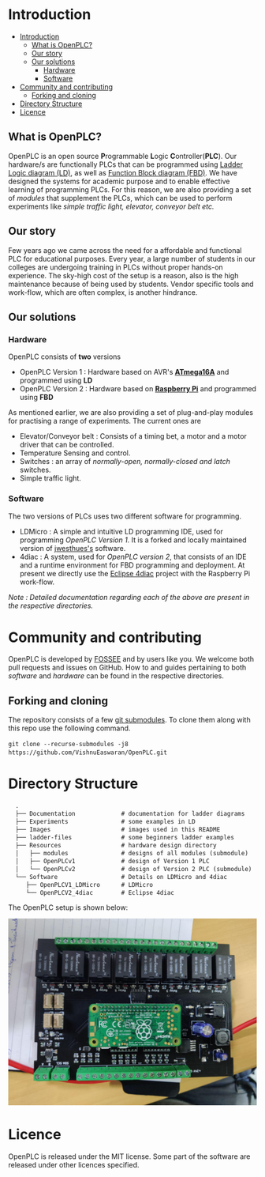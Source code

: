# Introduction

- [Introduction](#introduction)
  - [What is OpenPLC?](#what-is-openplc)
  - [Our story](#our-story)
  - [Our solutions](#our-solutions)
    - [Hardware](#hardware)
    - [Software](#software)
- [Community and contributing](#community-and-contributing)
  - [Forking and cloning](#forking-and-cloning)
- [Directory Structure](#directory-structure)
- [Licence](#licence)

## What is OpenPLC?

OpenPLC is an open source **P**rogrammable **L**ogic **C**ontroller(**PLC**). Our hardware/s are functionally PLCs that can be programmed using [Ladder Logic diagram (LD)](https://en.wikipedia.org/wiki/Ladder_logic), as well as [Function Block diagram (FBD)](https://en.wikipedia.org/wiki/Function_block_diagram). We have designed the systems for academic purpose and to enable effective learning of programming PLCs. For this reason, we are also providing a set of *modules* that supplement the PLCs, which can be used to perform experiments like *simple traffic light, elevator, conveyor belt etc.*

## Our story

Few years ago we came across the need for a affordable and functional PLC for educational purposes. Every year, a large number of students in our colleges are undergoing training in PLCs without proper hands-on experience. The sky-high cost of the setup is a reason, also is the high maintenance because of being used by students. Vendor specific tools and work-flow, which are often complex, is another hindrance.

## Our solutions

### Hardware

OpenPLC consists of **two** versions
- OpenPLC Version 1 : Hardware based on AVR's [**ATmega16A**](https://www.microchip.com/wwwproducts/en/ATmega16) and programmed using **LD**
- OpenPLC Version 2 : Hardware based on [**Raspberry Pi**](https://www.raspberrypi.org/products/raspberry-pi-zero-w/) and programmed using **FBD**

As mentioned earlier, we are also providing a set of plug-and-play modules for practising a range of experiments. The current ones are
- Elevator/Conveyor belt : Consists of a timing bet, a motor and a motor driver that can be controlled.
- Temperature Sensing and control.
- Switches : an array of *normally-open, normally-closed and latch* switches.
- Simple traffic light.

### Software

The two versions of PLCs uses two different software for programming.

- LDMicro : A simple and intuitive LD programming IDE, used for programming *OpenPLC Version 1*. It is a forked and locally maintained version of [jwesthues's](https://github.com/LDmicro/LDmicro) software.
- 4diac : A system, used for *OpenPLC version 2*, that consists of an IDE and a runtime environment for FBD programming and deployment. At present we directly use the [Eclipse 4diac](https://www.eclipse.org/4diac/) project with the Raspberry Pi work-flow.
 
*Note : Detailed documentation regarding each of the above are present in the respective directories.*

# Community and contributing

OpenPLC is developed by [FOSSEE](https://fossee.in/) and by users like you. We welcome both pull requests and issues on GitHub. How to and guides pertaining to both *software* and *hardware* can be found in the respective directories.

## Forking and cloning

The repository consists of a few [git submodules](https://git-scm.com/book/en/v2/Git-Tools-Submodules). To clone them along with this repo use the following command.

`git clone --recurse-submodules -j8 https://github.com/VishnuEaswaran/OpenPLC.git`

# Directory Structure

      .
      ├── Documentation             # documentation for ladder diagrams
      ├── Experiments               # some examples in LD
      ├── Images                    # images used in this README
      ├── ladder-files              # some beginners ladder examples
      ├── Resources                 # hardware design directory
      │   ├── modules               # designs of all modules (submodule)
      │   ├── OpenPLCv1             # design of Version 1 PLC
      │   └── OpenPLCv2             # design of Version 2 PLC (submodule)
      └── Software                  # Details on LDMicro and 4diac
         ├── OpenPLCV1_LDMicro      # LDMicro
         └── OpenPLCV2_4diac        # Eclipse 4diac


<!-- A Programmable Logic Controller generally has a set of input and output ports to which the external peripherals are connected, which are
to be electrically controlled by the PLC.
Looking into the flow of working with the PLC, the processor tries to make decisions in accordance with the program, generally written by the user using some programming language is used to write the logic and program these units.
Some of the languages commonly used are Function Block Diagram, Ladder Diagram, Structured Text, Sequential Function Chart and Instruction List.

The objective is to create an Open Source PLC, which has the capabilities of an industrial PLC, but at a much affordable and simpler user interface. Currently we have 2 versions

1. Version 1 - It incorporates a development board, that works on AVR’s ATmega16A IC, giving up to 40 pins, most of which can be used and programmed as the Input-Output pins as it’s done on a PLC.
Here the Programming language used here is Ladder Logic which is one of the easiest and also, robust in terms of its efficiency.
The main point here is, this device is a standalone device, which can work without the host system being there, just being powered by a source.
HEX files to be generated according to the controller are generated by a software called __LDMicro__, freely available for Windows and Linux users alike.
The programming on the board is done via an *USB-ASP* device through ISP headers.
All the processor wants now is a code to be dumped on it to start automating your small needs.

2. Version 2 - It uses Function Block(FB) programming language to write the logic. The system is build around a Raspberry Pi Zero, which runs a realtime environment build for IEC61499 standard. The platform we are using is **4diac**, which is implementation of IEC 16499. It has got 2 components :
   * 4diac IDE - the programming interface for writing logics using FBs.
   * FORTE - the runtime present in the actual hardware-- here a Raspberry Pi.

### The Modules

We have developed 4 different modules that goes along with the PLCs for performing experiments; trying various control methods.
   * Motor module - for controlling a motor
   * Temperature Sensing and control
   * Switches - array of various types of switches
   * Traffic light. -->

The OpenPLC setup is shown below:

<!-- ![OpenPLC Version 1(early prototype)](/Images/openplc.png "OpenPLC Version 1") -->

![OpenPLC Version 2](/Images/v2.jpg "OpenPLC Version 2")

# Licence

OpenPLC is released under the MIT license. Some part of the software are released under other licences specified.